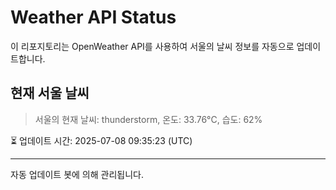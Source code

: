 
# Weather API Status

이 리포지토리는 OpenWeather API를 사용하여 서울의 날씨 정보를 자동으로 업데이트합니다.

## 현재 서울 날씨
> 서울의 현재 날씨: thunderstorm, 온도: 33.76°C, 습도: 62%

⏳ 업데이트 시간: 2025-07-08 09:35:23 (UTC)

---
자동 업데이트 봇에 의해 관리됩니다.
